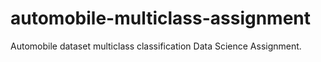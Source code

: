 # automobile-multiclass-assignment
Automobile dataset multiclass classification Data Science Assignment.
